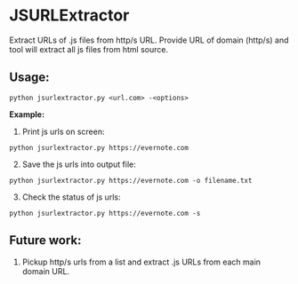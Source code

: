 # JSURLExtractor
Extract URLs of .js files from http/s URL. Provide URL of domain (http/s) and tool will extract all js files from html source.

**Usage:**
---------------
```python jsurlextractor.py <url.com> -<options>```

**Example:**
1. Print js urls on screen:

```python jsurlextractor.py https://evernote.com```

2. Save the js urls into output file:

```python jsurlextractor.py https://evernote.com -o filename.txt```

3. Check the status of js urls:

```python jsurlextractor.py https://evernote.com -s```


Future work:
--
1. Pickup http/s urls from a list and extract .js URLs from each main domain URL.

